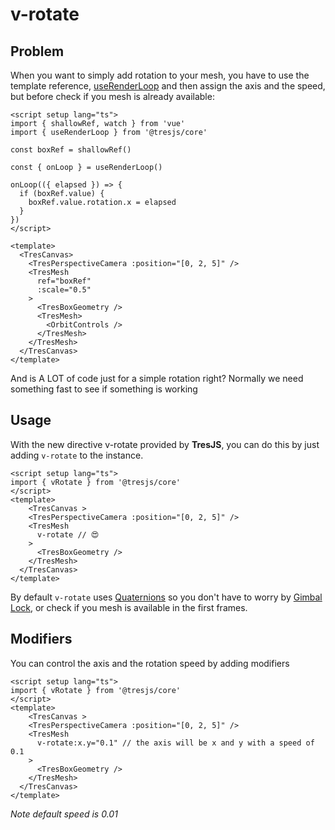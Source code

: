 # v-rotate

## Problem

When you want to simply add rotation to your mesh, you have to use the template reference, [useRenderLoop](/api/composables#userenderloop) and then assign the axis and the speed, but before check if you mesh is already available:

```vue
<script setup lang="ts">
import { shallowRef, watch } from 'vue'
import { useRenderLoop } from '@tresjs/core'

const boxRef = shallowRef()

const { onLoop } = useRenderLoop()

onLoop(({ elapsed }) => {
  if (boxRef.value) {
    boxRef.value.rotation.x = elapsed
  }
})
</script>

<template>
  <TresCanvas>
    <TresPerspectiveCamera :position="[0, 2, 5]" />
    <TresMesh
      ref="boxRef"
      :scale="0.5"
    >
      <TresBoxGeometry />
      <TresMesh>
        <OrbitControls />
      </TresMesh>
    </TresMesh>
  </TresCanvas>
</template>
```

And is A LOT of code just for a simple rotation right? Normally we need something fast to see if something is working

## Usage

With the new directive v-rotate provided by **TresJS**, you can do this by just adding `v-rotate` to the instance.

```vue{2,8}
<script setup lang="ts">
import { vRotate } from '@tresjs/core'
</script>
<template>
    <TresCanvas >
    <TresPerspectiveCamera :position="[0, 2, 5]" />
    <TresMesh
      v-rotate // 😍
    >
      <TresBoxGeometry />
    </TresMesh>
  </TresCanvas>
</template>
```
By default `v-rotate` uses [Quaternions](https://threejs.org/docs/index.html?q=quater#api/en/math/Quaternion) so you don't have to worry by [Gimbal Lock](https://en.wikipedia.org/wiki/Gimbal_lock), or check if you mesh is available in the first frames.

## Modifiers

You can control the axis and the rotation speed by adding modifiers

```vue{2,8}
<script setup lang="ts">
import { vRotate } from '@tresjs/core'
</script>
<template>
    <TresCanvas >
    <TresPerspectiveCamera :position="[0, 2, 5]" />
    <TresMesh
      v-rotate:x.y="0.1" // the axis will be x and y with a speed of 0.1
    >
      <TresBoxGeometry />
    </TresMesh>
  </TresCanvas>
</template>
```

_Note default speed is 0.01_